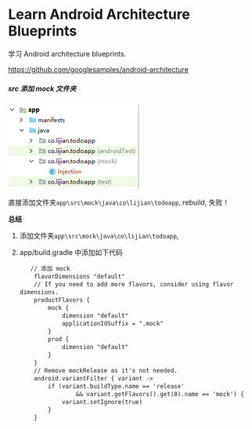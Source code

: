 # Learn Android Architecture Blueprints

学习 Android architecture blueprints.

https://github.com/googlesamples/android-architecture



##### src 添加 mock 文件夹

![1527300335395](assets/1527300335395.png)

直接添加文件夹`app\src\mock\java\co\lijian\todoapp`, rebuild, 失败！

**总结**

1. 添加文件夹`app\src\mock\java\co\lijian\todoapp`,

2. app/build.gradle 中添加如下代码

   ```
      // 添加 mock
       flavorDimensions "default"
       // If you need to add more flavors, consider using flavor dimensions.
       productFlavors {
           mock {
               dimension "default"
               applicationIdSuffix = ".mock"
           }
           prod {
               dimension "default"
           }
       }
       // Remove mockRelease as it's not needed.
       android.variantFilter { variant ->
           if (variant.buildType.name == 'release'
                   && variant.getFlavors().get(0).name == 'mock') {
               variant.setIgnore(true)
           }
       }
   ```

   